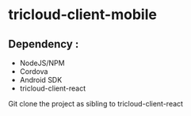 # tricloud-client-mobile

## Dependency :
- NodeJS/NPM
- Cordova
- Android SDK
- tricloud-client-react

Git clone the project as sibling to tricloud-client-react

